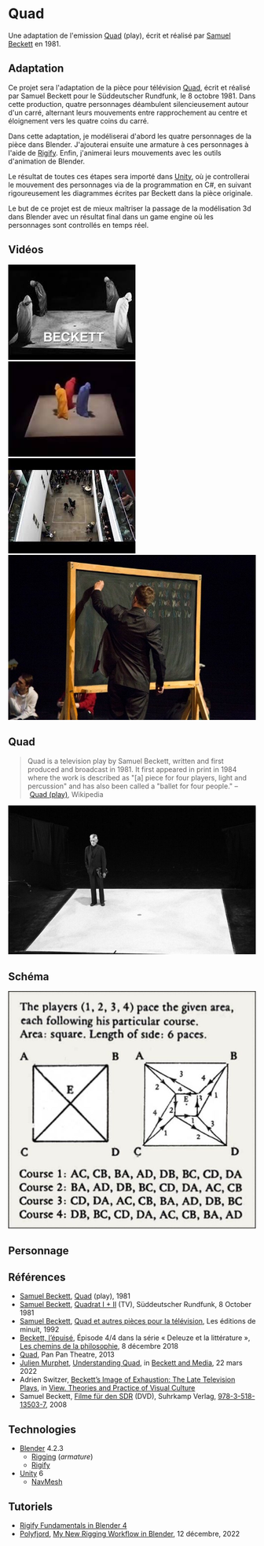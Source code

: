 # Quad
Une adaptation de l'emission [Quad](https://en.wikipedia.org/wiki/Quad_(play)) (play), écrit et réalisé par [Samuel Beckett](https://fr.wikipedia.org/wiki/Samuel_Beckett) en 1981.

## Adaptation
Ce projet sera l'adaptation de la pièce pour télévision [Quad](https://en.wikipedia.org/wiki/Quad_(play)), écrit et réalisé par Samuel Beckett pour le Süddeutscher Rundfunk, le 8 octobre 1981. Dans cette production, quatre personnages déambulent silencieusement autour d'un carré, alternant leurs mouvements entre rapprochement au centre et éloignement vers les quatre coins du carré.

Dans cette adaptation, je modéliserai d'abord les quatre personnages de la pièce dans Blender. J'ajouterai ensuite une armature à ces personnages à l'aide de [Rigify](https://docs.blender.org/manual/en/2.81/addons/rigging/rigify.html). Enfin, j'animerai leurs mouvements avec les outils d'animation de Blender.

Le résultat de toutes ces étapes sera importé dans [Unity](https://unity.com), où je controllerai le mouvement des personnages via de la programmation en C#, en suivant rigoureusement les diagrammes écrites par Beckett dans la pièce originale.

Le but de ce projet est de mieux maîtriser la passage de la modélisation 3d dans Blender avec un résultat final dans un game engine où les personnages sont controllés en temps réel.

## Vidéos
[![Quad I+II](images/quad-screenshot-bw.jpg)](https://youtu.be/4ZDRfnICq9M?si=C-gZmVLJnP3xtlsH)
[![Quad Samuel Beckett](images/quad-screenshot-c.jpg)](https://youtu.be/LPJBIvv13Bc?si=0LFpZiGgkzCgVaZg)
[![Huddersfield Contemporary Music Festival](images/quad-huddersfield.jpg)](https://youtu.be/X8PzPGVB6L8?si=tPijG7abwCiFNYWt)
[![Pan Pan Theatre](images/quad-pan-pan-theatre.jpg)](https://youtu.be/34NNTgvUE7c?si=oPEsxqbY4Q7v45xv)

## Quad
> Quad is a television play by Samuel Beckett, written and first produced and broadcast in 1981. It first appeared in print in 1984 where the work is described as "[a] piece for four players, light and percussion" and has also been called a "ballet for four people." – [Quad (play)](https://en.wikipedia.org/wiki/Quad_(play)), Wikipedia

![](images/beckett-on-quad.jpg)

## Schéma
![](images/quad-labelled.jpg)

## Personnage


## Références
- [Samuel Beckett](https://fr.wikipedia.org/wiki/Samuel_Beckett), [Quad](https://en.wikipedia.org/wiki/Quad_(play)) (play), 1981
- [Samuel Beckett](https://fr.wikipedia.org/wiki/Samuel_Beckett), [Quadrat I + II](https://www.youtube.com/watch?v=4ZDRfnICq9M) (TV), Süddeutscher Rundfunk, 8 October 1981
- [Samuel Beckett](https://fr.wikipedia.org/wiki/Samuel_Beckett), [Quad et autres pièces pour la télévision](http://www.leseditionsdeminuit.fr/livre-Quad_et_autres_pièces_pour_la_télévision-1524-1-1-0-1.html), Les éditions de minuit, 1992
- [Beckett, l’épuisé](https://www.radiofrance.fr/franceculture/podcasts/les-chemins-de-la-philosophie/beckett-l-epuise-9006976), Épisode 4/4 dans la série « Deleuze et la littérature », [Les chemins de la philosophie](https://www.radiofrance.fr/franceculture/podcasts/les-chemins-de-la-philosophie), 8 décembre 2018
- [Quad](https://www.panpantheatre.com/shows/quad), Pan Pan Theatre, 2013
- [Julien Murphet](https://researchers.adelaide.edu.au/profile/julian.murphet), [Understanding Quad](https://www.manchesterhive.com/display/9781526145840/9781526145840.00017.xml), in [Beckett and Media](https://www.manchesterhive.com/display/9781526145840/9781526145840.xml), 22 mars 2022
- Adrien Switzer, [Beckett’s Image of Exhaustion: The Late Television Plays](https://www.pismowidok.org/en/archive/2023/37-images-of-exhaustion/becketts-image-of-exhaustion-the-late-television-plays), in [View. Theories and Practice of Visual Culture](https://www.pismowidok.org/en/index)
- Samuel Beckett, [Filme für den SDR](https://www.suhrkamp.de/dvd/he-joe-quadrat-i-und-ii-nacht-und-traeume-schatten-geistertrio-t-9783518135037) (DVD), Suhrkamp Verlag, [978-3-518-13503-7](https://www.suhrkamp.de/dvd/he-joe-quadrat-i-und-ii-nacht-und-traeume-schatten-geistertrio-t-9783518135037), 2008

## Technologies
- [Blender](https://www.blender.org/download/) 4.2.3
	- [Rigging](https://www.blender.org/features/animation/#rigging) (*armature*)
	- [Rigify](https://docs.blender.org/manual/en/2.81/addons/rigging/rigify.html)
- [Unity](https://unity.com) 6
	- [NavMesh](https://docs.unity3d.com/ScriptReference/AI.NavMesh.html)

## Tutoriels
- [Rigify Fundamentals in Blender 4](https://www.youtube.com/playlist?list=PLdcL5aF8ZcJt1GvL-Fcxy-fPgEFG-1fLp)
- [Polyfjord](https://www.youtube.com/@Polyfjord), [My New Rigging Workflow in Blender](https://www.youtube.com/watch?v=BiPoPMnU2VI&list=PL2DcM9Gsef16GjHLpFtYS1A0iBlsCoq6G&index=10), 12 décembre, 2022